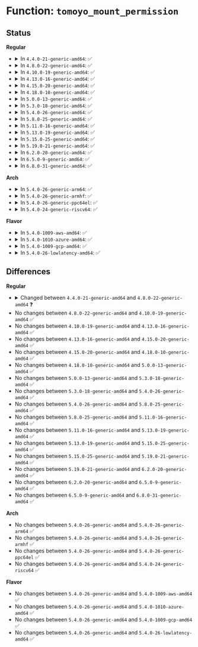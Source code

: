 # Function: <code>tomoyo_mount_permission</code>

## Status
<b>Regular</b>
<ul>
<li>
<details>
<summary>In <code>4.4.0-21-generic-amd64</code>: ✅</summary>

```c
int tomoyo_mount_permission(const char * dev_name, struct path * path, const char * type, long unsigned int flags, void * data_page)
```

```json
{
  "name": "tomoyo_mount_permission",
  "collision_type": "Unique Global",
  "inline_type": "No",
  "funcs": [
    {
      "addr": 18446744071582455488,
      "name": "tomoyo_mount_permission",
      "external": true,
      "loc": "security/tomoyo/mount.c:187",
      "file": "security/tomoyo/mount.c",
      "inline": "seen, unknown",
      "caller_inline": [],
      "caller_func": [
        "security/tomoyo/tomoyo.c:tomoyo_sb_mount"
      ]
    }
  ],
  "symbols": [
    {
      "addr": 18446744071582455488,
      "name": "tomoyo_mount_permission",
      "section": ".text",
      "bind": "STB_GLOBAL",
      "size": 416
    }
  ]
}
```
</details>
</li>
<li>
<details>
<summary>In <code>4.8.0-22-generic-amd64</code>: ✅</summary>

```c
int tomoyo_mount_permission(const char * dev_name, const struct path * path, const char * type, long unsigned int flags, void * data_page)
```

```json
{
  "name": "tomoyo_mount_permission",
  "collision_type": "Unique Global",
  "inline_type": "No",
  "funcs": [
    {
      "addr": 18446744071582677712,
      "name": "tomoyo_mount_permission",
      "external": true,
      "loc": "security/tomoyo/mount.c:187",
      "file": "security/tomoyo/mount.c",
      "inline": "seen, unknown",
      "caller_inline": [],
      "caller_func": [
        "security/tomoyo/tomoyo.c:tomoyo_sb_mount"
      ]
    }
  ],
  "symbols": [
    {
      "addr": 18446744071582677712,
      "name": "tomoyo_mount_permission",
      "section": ".text",
      "bind": "STB_GLOBAL",
      "size": 424
    }
  ]
}
```
</details>
</li>
<li>
<details>
<summary>In <code>4.10.0-19-generic-amd64</code>: ✅</summary>

```c
int tomoyo_mount_permission(const char * dev_name, const struct path * path, const char * type, long unsigned int flags, void * data_page)
```

```json
{
  "name": "tomoyo_mount_permission",
  "collision_type": "Unique Global",
  "inline_type": "No",
  "funcs": [
    {
      "addr": 18446744071582770784,
      "name": "tomoyo_mount_permission",
      "external": true,
      "loc": "security/tomoyo/mount.c:187",
      "file": "security/tomoyo/mount.c",
      "inline": "seen, unknown",
      "caller_inline": [],
      "caller_func": [
        "security/tomoyo/tomoyo.c:tomoyo_sb_mount"
      ]
    }
  ],
  "symbols": [
    {
      "addr": 18446744071582770784,
      "name": "tomoyo_mount_permission",
      "section": ".text",
      "bind": "STB_GLOBAL",
      "size": 424
    }
  ]
}
```
</details>
</li>
<li>
<details>
<summary>In <code>4.13.0-16-generic-amd64</code>: ✅</summary>

```c
int tomoyo_mount_permission(const char * dev_name, const struct path * path, const char * type, long unsigned int flags, void * data_page)
```

```json
{
  "name": "tomoyo_mount_permission",
  "collision_type": "Unique Global",
  "inline_type": "No",
  "funcs": [
    {
      "addr": 18446744071582863200,
      "name": "tomoyo_mount_permission",
      "external": true,
      "loc": "security/tomoyo/mount.c:187",
      "file": "security/tomoyo/mount.c",
      "inline": "seen, unknown",
      "caller_inline": [],
      "caller_func": [
        "security/tomoyo/tomoyo.c:tomoyo_sb_mount"
      ]
    }
  ],
  "symbols": [
    {
      "addr": 18446744071582863200,
      "name": "tomoyo_mount_permission",
      "section": ".text",
      "bind": "STB_GLOBAL",
      "size": 426
    }
  ]
}
```
</details>
</li>
<li>
<details>
<summary>In <code>4.15.0-20-generic-amd64</code>: ✅</summary>

```c
int tomoyo_mount_permission(const char * dev_name, const struct path * path, const char * type, long unsigned int flags, void * data_page)
```

```json
{
  "name": "tomoyo_mount_permission",
  "collision_type": "Unique Global",
  "inline_type": "No",
  "funcs": [
    {
      "addr": 18446744071583020144,
      "name": "tomoyo_mount_permission",
      "external": true,
      "loc": "security/tomoyo/mount.c:188",
      "file": "security/tomoyo/mount.c",
      "inline": "seen, unknown",
      "caller_inline": [],
      "caller_func": [
        "security/tomoyo/tomoyo.c:tomoyo_sb_mount"
      ]
    }
  ],
  "symbols": [
    {
      "addr": 18446744071583020144,
      "name": "tomoyo_mount_permission",
      "section": ".text",
      "bind": "STB_GLOBAL",
      "size": 426
    }
  ]
}
```
</details>
</li>
<li>
<details>
<summary>In <code>4.18.0-10-generic-amd64</code>: ✅</summary>

```c
int tomoyo_mount_permission(const char * dev_name, const struct path * path, const char * type, long unsigned int flags, void * data_page)
```

```json
{
  "name": "tomoyo_mount_permission",
  "collision_type": "Unique Global",
  "inline_type": "No",
  "funcs": [
    {
      "addr": 18446744071583220704,
      "name": "tomoyo_mount_permission",
      "external": true,
      "loc": "security/tomoyo/mount.c:188",
      "file": "security/tomoyo/mount.c",
      "inline": "seen, unknown",
      "caller_inline": [],
      "caller_func": [
        "security/tomoyo/tomoyo.c:tomoyo_sb_mount"
      ]
    }
  ],
  "symbols": [
    {
      "addr": 18446744071583220704,
      "name": "tomoyo_mount_permission",
      "section": ".text",
      "bind": "STB_GLOBAL",
      "size": 426
    }
  ]
}
```
</details>
</li>
<li>
<details>
<summary>In <code>5.0.0-13-generic-amd64</code>: ✅</summary>

```c
int tomoyo_mount_permission(const char * dev_name, const struct path * path, const char * type, long unsigned int flags, void * data_page)
```

```json
{
  "name": "tomoyo_mount_permission",
  "collision_type": "Unique Global",
  "inline_type": "No",
  "funcs": [
    {
      "addr": 18446744071583337776,
      "name": "tomoyo_mount_permission",
      "external": true,
      "loc": "security/tomoyo/mount.c:189",
      "file": "security/tomoyo/mount.c",
      "inline": "seen, unknown",
      "caller_inline": [],
      "caller_func": [
        "security/tomoyo/tomoyo.c:tomoyo_sb_mount"
      ]
    }
  ],
  "symbols": [
    {
      "addr": 18446744071583337776,
      "name": "tomoyo_mount_permission",
      "section": ".text",
      "bind": "STB_GLOBAL",
      "size": 426
    }
  ]
}
```
</details>
</li>
<li>
<details>
<summary>In <code>5.3.0-18-generic-amd64</code>: ✅</summary>

```c
int tomoyo_mount_permission(const char * dev_name, const struct path * path, const char * type, long unsigned int flags, void * data_page)
```

```json
{
  "name": "tomoyo_mount_permission",
  "collision_type": "Unique Global",
  "inline_type": "No",
  "funcs": [
    {
      "addr": 18446744071583525216,
      "name": "tomoyo_mount_permission",
      "external": true,
      "loc": "security/tomoyo/mount.c:191",
      "file": "security/tomoyo/mount.c",
      "inline": "seen, unknown",
      "caller_inline": [],
      "caller_func": [
        "security/tomoyo/tomoyo.c:tomoyo_sb_mount"
      ]
    }
  ],
  "symbols": [
    {
      "addr": 18446744071583525216,
      "name": "tomoyo_mount_permission",
      "section": ".text",
      "bind": "STB_GLOBAL",
      "size": 458
    }
  ]
}
```
</details>
</li>
<li>
<details>
<summary>In <code>5.4.0-26-generic-amd64</code>: ✅</summary>

```c
int tomoyo_mount_permission(const char * dev_name, const struct path * path, const char * type, long unsigned int flags, void * data_page)
```

```json
{
  "name": "tomoyo_mount_permission",
  "collision_type": "Unique Global",
  "inline_type": "No",
  "funcs": [
    {
      "addr": 18446744071583631104,
      "name": "tomoyo_mount_permission",
      "external": true,
      "loc": "security/tomoyo/mount.c:191",
      "file": "security/tomoyo/mount.c",
      "inline": "seen, unknown",
      "caller_inline": [],
      "caller_func": [
        "security/tomoyo/tomoyo.c:tomoyo_sb_mount"
      ]
    }
  ],
  "symbols": [
    {
      "addr": 18446744071583631104,
      "name": "tomoyo_mount_permission",
      "section": ".text",
      "bind": "STB_GLOBAL",
      "size": 458
    }
  ]
}
```
</details>
</li>
<li>
<details>
<summary>In <code>5.8.0-25-generic-amd64</code>: ✅</summary>

```c
int tomoyo_mount_permission(const char * dev_name, const struct path * path, const char * type, long unsigned int flags, void * data_page)
```

```json
{
  "name": "tomoyo_mount_permission",
  "collision_type": "Unique Global",
  "inline_type": "No",
  "funcs": [
    {
      "addr": 18446744071583988352,
      "name": "tomoyo_mount_permission",
      "external": true,
      "loc": "security/tomoyo/mount.c:191",
      "file": "security/tomoyo/mount.c",
      "inline": "seen, unknown",
      "caller_inline": [],
      "caller_func": [
        "security/tomoyo/tomoyo.c:tomoyo_sb_mount"
      ]
    }
  ],
  "symbols": [
    {
      "addr": 18446744071583988352,
      "name": "tomoyo_mount_permission",
      "section": ".text",
      "bind": "STB_GLOBAL",
      "size": 458
    }
  ]
}
```
</details>
</li>
<li>
<details>
<summary>In <code>5.11.0-16-generic-amd64</code>: ✅</summary>

```c
int tomoyo_mount_permission(const char * dev_name, const struct path * path, const char * type, long unsigned int flags, void * data_page)
```

```json
{
  "name": "tomoyo_mount_permission",
  "collision_type": "Unique Global",
  "inline_type": "No",
  "funcs": [
    {
      "addr": 18446744071584108032,
      "name": "tomoyo_mount_permission",
      "external": true,
      "loc": "security/tomoyo/mount.c:191",
      "file": "security/tomoyo/mount.c",
      "inline": "seen, unknown",
      "caller_inline": [],
      "caller_func": [
        "security/tomoyo/tomoyo.c:tomoyo_sb_mount"
      ]
    }
  ],
  "symbols": [
    {
      "addr": 18446744071584108032,
      "name": "tomoyo_mount_permission",
      "section": ".text",
      "bind": "STB_GLOBAL",
      "size": 458
    }
  ]
}
```
</details>
</li>
<li>
<details>
<summary>In <code>5.13.0-19-generic-amd64</code>: ✅</summary>

```c
int tomoyo_mount_permission(const char * dev_name, const struct path * path, const char * type, long unsigned int flags, void * data_page)
```

```json
{
  "name": "tomoyo_mount_permission",
  "collision_type": "Unique Global",
  "inline_type": "No",
  "funcs": [
    {
      "addr": 18446744071584135552,
      "name": "tomoyo_mount_permission",
      "external": true,
      "loc": "security/tomoyo/mount.c:191",
      "file": "security/tomoyo/mount.c",
      "inline": "seen, unknown",
      "caller_inline": [],
      "caller_func": [
        "security/tomoyo/tomoyo.c:tomoyo_sb_mount"
      ]
    }
  ],
  "symbols": [
    {
      "addr": 18446744071584135552,
      "name": "tomoyo_mount_permission",
      "section": ".text",
      "bind": "STB_GLOBAL",
      "size": 458
    }
  ]
}
```
</details>
</li>
<li>
<details>
<summary>In <code>5.15.0-25-generic-amd64</code>: ✅</summary>

```c
int tomoyo_mount_permission(const char * dev_name, const struct path * path, const char * type, long unsigned int flags, void * data_page)
```

```json
{
  "name": "tomoyo_mount_permission",
  "collision_type": "Unique Global",
  "inline_type": "No",
  "funcs": [
    {
      "addr": 18446744071584518640,
      "name": "tomoyo_mount_permission",
      "external": true,
      "loc": "security/tomoyo/mount.c:191",
      "file": "security/tomoyo/mount.c",
      "inline": "seen, unknown",
      "caller_inline": [],
      "caller_func": [
        "security/tomoyo/tomoyo.c:tomoyo_sb_mount"
      ]
    }
  ],
  "symbols": [
    {
      "addr": 18446744071584518640,
      "name": "tomoyo_mount_permission",
      "section": ".text",
      "bind": "STB_GLOBAL",
      "size": 458
    }
  ]
}
```
</details>
</li>
<li>
<details>
<summary>In <code>5.19.0-21-generic-amd64</code>: ✅</summary>

```c
int tomoyo_mount_permission(const char * dev_name, const struct path * path, const char * type, long unsigned int flags, void * data_page)
```

```json
{
  "name": "tomoyo_mount_permission",
  "collision_type": "Unique Global",
  "inline_type": "No",
  "funcs": [
    {
      "addr": 18446744071585156960,
      "name": "tomoyo_mount_permission",
      "external": true,
      "loc": "security/tomoyo/mount.c:191",
      "file": "security/tomoyo/mount.c",
      "inline": "seen, unknown",
      "caller_inline": [],
      "caller_func": [
        "security/tomoyo/tomoyo.c:tomoyo_sb_mount"
      ]
    }
  ],
  "symbols": [
    {
      "addr": 18446744071585156960,
      "name": "tomoyo_mount_permission",
      "section": ".text",
      "bind": "STB_GLOBAL",
      "size": 486
    }
  ]
}
```
</details>
</li>
<li>
<details>
<summary>In <code>6.2.0-20-generic-amd64</code>: ✅</summary>

```c
int tomoyo_mount_permission(const char * dev_name, const struct path * path, const char * type, long unsigned int flags, void * data_page)
```

```json
{
  "name": "tomoyo_mount_permission",
  "collision_type": "Unique Global",
  "inline_type": "No",
  "funcs": [
    {
      "addr": 18446744071585882768,
      "name": "tomoyo_mount_permission",
      "external": true,
      "loc": "security/tomoyo/mount.c:191",
      "file": "security/tomoyo/mount.c",
      "inline": "seen, unknown",
      "caller_inline": [],
      "caller_func": [
        "security/tomoyo/tomoyo.c:tomoyo_sb_mount"
      ]
    }
  ],
  "symbols": [
    {
      "addr": 18446744071585882768,
      "name": "tomoyo_mount_permission",
      "section": ".text",
      "bind": "STB_GLOBAL",
      "size": 486
    }
  ]
}
```
</details>
</li>
<li>
<details>
<summary>In <code>6.5.0-9-generic-amd64</code>: ✅</summary>

```c
int tomoyo_mount_permission(const char * dev_name, const struct path * path, const char * type, long unsigned int flags, void * data_page)
```

```json
{
  "name": "tomoyo_mount_permission",
  "collision_type": "Unique Global",
  "inline_type": "No",
  "funcs": [
    {
      "addr": 18446744071586114720,
      "name": "tomoyo_mount_permission",
      "external": true,
      "loc": "security/tomoyo/mount.c:191",
      "file": "security/tomoyo/mount.c",
      "inline": "seen, unknown",
      "caller_inline": [],
      "caller_func": [
        "security/tomoyo/tomoyo.c:tomoyo_sb_mount"
      ]
    }
  ],
  "symbols": [
    {
      "addr": 18446744071586114720,
      "name": "tomoyo_mount_permission",
      "section": ".text",
      "bind": "STB_GLOBAL",
      "size": 478
    }
  ]
}
```
</details>
</li>
<li>
<details>
<summary>In <code>6.8.0-31-generic-amd64</code>: ✅</summary>

```c
int tomoyo_mount_permission(const char * dev_name, const struct path * path, const char * type, long unsigned int flags, void * data_page)
```

```json
{
  "name": "tomoyo_mount_permission",
  "collision_type": "Unique Global",
  "inline_type": "No",
  "funcs": [
    {
      "addr": 18446744071586364016,
      "name": "tomoyo_mount_permission",
      "external": true,
      "loc": "security/tomoyo/mount.c:191",
      "file": "security/tomoyo/mount.c",
      "inline": "seen, unknown",
      "caller_inline": [],
      "caller_func": [
        "security/tomoyo/tomoyo.c:tomoyo_sb_mount"
      ]
    }
  ],
  "symbols": [
    {
      "addr": 18446744071586364016,
      "name": "tomoyo_mount_permission",
      "section": ".text",
      "bind": "STB_GLOBAL",
      "size": 478
    }
  ]
}
```
</details>
</li>
</ul>
<b>Arch</b>
<ul>
<li>
<details>
<summary>In <code>5.4.0-26-generic-arm64</code>: ✅</summary>

```c
int tomoyo_mount_permission(const char * dev_name, const struct path * path, const char * type, long unsigned int flags, void * data_page)
```

```json
{
  "name": "tomoyo_mount_permission",
  "collision_type": "Unique Global",
  "inline_type": "No",
  "funcs": [
    {
      "addr": 18446603336495417680,
      "name": "tomoyo_mount_permission",
      "external": true,
      "loc": "security/tomoyo/mount.c:191",
      "file": "security/tomoyo/mount.c",
      "inline": "seen, unknown",
      "caller_inline": [],
      "caller_func": [
        "security/tomoyo/tomoyo.c:tomoyo_sb_mount"
      ]
    }
  ],
  "symbols": [
    {
      "addr": 18446603336495417680,
      "name": "tomoyo_mount_permission",
      "section": ".text",
      "bind": "STB_GLOBAL",
      "size": 460
    }
  ]
}
```
</details>
</li>
<li>
<details>
<summary>In <code>5.4.0-26-generic-armhf</code>: ✅</summary>

```c
int tomoyo_mount_permission(const char * dev_name, const struct path * path, const char * type, long unsigned int flags, void * data_page)
```

```json
{
  "name": "tomoyo_mount_permission",
  "collision_type": "Unique Global",
  "inline_type": "No",
  "funcs": [
    {
      "addr": 3228787648,
      "name": "tomoyo_mount_permission",
      "external": true,
      "loc": "security/tomoyo/mount.c:191",
      "file": "security/tomoyo/mount.c",
      "inline": "seen, unknown",
      "caller_inline": [],
      "caller_func": [
        "security/tomoyo/tomoyo.c:tomoyo_sb_mount"
      ]
    }
  ],
  "symbols": [
    {
      "addr": 3228787648,
      "name": "tomoyo_mount_permission",
      "section": ".text",
      "bind": "STB_GLOBAL",
      "size": 488
    }
  ]
}
```
</details>
</li>
<li>
<details>
<summary>In <code>5.4.0-26-generic-ppc64el</code>: ✅</summary>

```c
int tomoyo_mount_permission(const char * dev_name, const struct path * path, const char * type, long unsigned int flags, void * data_page)
```

```json
{
  "name": "tomoyo_mount_permission",
  "collision_type": "Unique Global",
  "inline_type": "No",
  "funcs": [
    {
      "addr": 13835058055289453824,
      "name": "tomoyo_mount_permission",
      "external": true,
      "loc": "security/tomoyo/mount.c:191",
      "file": "security/tomoyo/mount.c",
      "inline": "seen, unknown",
      "caller_inline": [],
      "caller_func": [
        "security/tomoyo/tomoyo.c:tomoyo_sb_mount"
      ]
    }
  ],
  "symbols": [
    {
      "addr": 13835058055289453824,
      "name": "tomoyo_mount_permission",
      "section": ".text",
      "bind": "STB_GLOBAL",
      "size": 616
    }
  ]
}
```
</details>
</li>
<li>
<details>
<summary>In <code>5.4.0-24-generic-riscv64</code>: ✅</summary>

```c
int tomoyo_mount_permission(const char * dev_name, const struct path * path, const char * type, long unsigned int flags, void * data_page)
```

```json
{
  "name": "tomoyo_mount_permission",
  "collision_type": "Unique Global",
  "inline_type": "No",
  "funcs": [
    {
      "addr": 18446743936274614394,
      "name": "tomoyo_mount_permission",
      "external": true,
      "loc": "security/tomoyo/mount.c:191",
      "file": "security/tomoyo/mount.c",
      "inline": "seen, unknown",
      "caller_inline": [],
      "caller_func": [
        "security/tomoyo/tomoyo.c:tomoyo_sb_mount"
      ]
    }
  ],
  "symbols": [
    {
      "addr": 18446743936274614394,
      "name": "tomoyo_mount_permission",
      "section": ".text",
      "bind": "STB_GLOBAL",
      "size": 398
    }
  ]
}
```
</details>
</li>
</ul>
<b>Flavor</b>
<ul>
<li>
<details>
<summary>In <code>5.4.0-1009-aws-amd64</code>: ✅</summary>

```c
int tomoyo_mount_permission(const char * dev_name, const struct path * path, const char * type, long unsigned int flags, void * data_page)
```

```json
{
  "name": "tomoyo_mount_permission",
  "collision_type": "Unique Global",
  "inline_type": "No",
  "funcs": [
    {
      "addr": 18446744071583599840,
      "name": "tomoyo_mount_permission",
      "external": true,
      "loc": "security/tomoyo/mount.c:191",
      "file": "security/tomoyo/mount.c",
      "inline": "seen, unknown",
      "caller_inline": [],
      "caller_func": [
        "security/tomoyo/tomoyo.c:tomoyo_sb_mount"
      ]
    }
  ],
  "symbols": [
    {
      "addr": 18446744071583599840,
      "name": "tomoyo_mount_permission",
      "section": ".text",
      "bind": "STB_GLOBAL",
      "size": 458
    }
  ]
}
```
</details>
</li>
<li>
<details>
<summary>In <code>5.4.0-1010-azure-amd64</code>: ✅</summary>

```c
int tomoyo_mount_permission(const char * dev_name, const struct path * path, const char * type, long unsigned int flags, void * data_page)
```

```json
{
  "name": "tomoyo_mount_permission",
  "collision_type": "Unique Global",
  "inline_type": "No",
  "funcs": [
    {
      "addr": 18446744071583536896,
      "name": "tomoyo_mount_permission",
      "external": true,
      "loc": "security/tomoyo/mount.c:191",
      "file": "security/tomoyo/mount.c",
      "inline": "seen, unknown",
      "caller_inline": [],
      "caller_func": [
        "security/tomoyo/tomoyo.c:tomoyo_sb_mount"
      ]
    }
  ],
  "symbols": [
    {
      "addr": 18446744071583536896,
      "name": "tomoyo_mount_permission",
      "section": ".text",
      "bind": "STB_GLOBAL",
      "size": 458
    }
  ]
}
```
</details>
</li>
<li>
<details>
<summary>In <code>5.4.0-1009-gcp-amd64</code>: ✅</summary>

```c
int tomoyo_mount_permission(const char * dev_name, const struct path * path, const char * type, long unsigned int flags, void * data_page)
```

```json
{
  "name": "tomoyo_mount_permission",
  "collision_type": "Unique Global",
  "inline_type": "No",
  "funcs": [
    {
      "addr": 18446744071583583616,
      "name": "tomoyo_mount_permission",
      "external": true,
      "loc": "security/tomoyo/mount.c:191",
      "file": "security/tomoyo/mount.c",
      "inline": "seen, unknown",
      "caller_inline": [],
      "caller_func": [
        "security/tomoyo/tomoyo.c:tomoyo_sb_mount"
      ]
    }
  ],
  "symbols": [
    {
      "addr": 18446744071583583616,
      "name": "tomoyo_mount_permission",
      "section": ".text",
      "bind": "STB_GLOBAL",
      "size": 458
    }
  ]
}
```
</details>
</li>
<li>
<details>
<summary>In <code>5.4.0-26-lowlatency-amd64</code>: ✅</summary>

```c
int tomoyo_mount_permission(const char * dev_name, const struct path * path, const char * type, long unsigned int flags, void * data_page)
```

```json
{
  "name": "tomoyo_mount_permission",
  "collision_type": "Unique Global",
  "inline_type": "No",
  "funcs": [
    {
      "addr": 18446744071583680704,
      "name": "tomoyo_mount_permission",
      "external": true,
      "loc": "security/tomoyo/mount.c:191",
      "file": "security/tomoyo/mount.c",
      "inline": "seen, unknown",
      "caller_inline": [],
      "caller_func": [
        "security/tomoyo/tomoyo.c:tomoyo_sb_mount"
      ]
    }
  ],
  "symbols": [
    {
      "addr": 18446744071583680704,
      "name": "tomoyo_mount_permission",
      "section": ".text",
      "bind": "STB_GLOBAL",
      "size": 458
    }
  ]
}
```
</details>
</li>
</ul>

## Differences
<b>Regular</b>
<ul>
<li>
<details>
<summary>Changed between <code>4.4.0-21-generic-amd64</code> and <code>4.8.0-22-generic-amd64</code> ❓</summary>
<ul>
<li>
<b>Param type changed. </b>
<code>struct path * path</code> ➡️ <code>const struct path * path</code>
</li>
</ul>
</details>
</li>
<li>
No changes between <code>4.8.0-22-generic-amd64</code> and <code>4.10.0-19-generic-amd64</code> ✅
</li>
<li>
No changes between <code>4.10.0-19-generic-amd64</code> and <code>4.13.0-16-generic-amd64</code> ✅
</li>
<li>
No changes between <code>4.13.0-16-generic-amd64</code> and <code>4.15.0-20-generic-amd64</code> ✅
</li>
<li>
No changes between <code>4.15.0-20-generic-amd64</code> and <code>4.18.0-10-generic-amd64</code> ✅
</li>
<li>
No changes between <code>4.18.0-10-generic-amd64</code> and <code>5.0.0-13-generic-amd64</code> ✅
</li>
<li>
No changes between <code>5.0.0-13-generic-amd64</code> and <code>5.3.0-18-generic-amd64</code> ✅
</li>
<li>
No changes between <code>5.3.0-18-generic-amd64</code> and <code>5.4.0-26-generic-amd64</code> ✅
</li>
<li>
No changes between <code>5.4.0-26-generic-amd64</code> and <code>5.8.0-25-generic-amd64</code> ✅
</li>
<li>
No changes between <code>5.8.0-25-generic-amd64</code> and <code>5.11.0-16-generic-amd64</code> ✅
</li>
<li>
No changes between <code>5.11.0-16-generic-amd64</code> and <code>5.13.0-19-generic-amd64</code> ✅
</li>
<li>
No changes between <code>5.13.0-19-generic-amd64</code> and <code>5.15.0-25-generic-amd64</code> ✅
</li>
<li>
No changes between <code>5.15.0-25-generic-amd64</code> and <code>5.19.0-21-generic-amd64</code> ✅
</li>
<li>
No changes between <code>5.19.0-21-generic-amd64</code> and <code>6.2.0-20-generic-amd64</code> ✅
</li>
<li>
No changes between <code>6.2.0-20-generic-amd64</code> and <code>6.5.0-9-generic-amd64</code> ✅
</li>
<li>
No changes between <code>6.5.0-9-generic-amd64</code> and <code>6.8.0-31-generic-amd64</code> ✅
</li>
</ul>
<b>Arch</b>
<ul>
<li>
No changes between <code>5.4.0-26-generic-amd64</code> and <code>5.4.0-26-generic-arm64</code> ✅
</li>
<li>
No changes between <code>5.4.0-26-generic-amd64</code> and <code>5.4.0-26-generic-armhf</code> ✅
</li>
<li>
No changes between <code>5.4.0-26-generic-amd64</code> and <code>5.4.0-26-generic-ppc64el</code> ✅
</li>
<li>
No changes between <code>5.4.0-26-generic-amd64</code> and <code>5.4.0-24-generic-riscv64</code> ✅
</li>
</ul>
<b>Flavor</b>
<ul>
<li>
No changes between <code>5.4.0-26-generic-amd64</code> and <code>5.4.0-1009-aws-amd64</code> ✅
</li>
<li>
No changes between <code>5.4.0-26-generic-amd64</code> and <code>5.4.0-1010-azure-amd64</code> ✅
</li>
<li>
No changes between <code>5.4.0-26-generic-amd64</code> and <code>5.4.0-1009-gcp-amd64</code> ✅
</li>
<li>
No changes between <code>5.4.0-26-generic-amd64</code> and <code>5.4.0-26-lowlatency-amd64</code> ✅
</li>
</ul>
